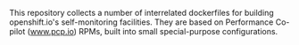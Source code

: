 This repository collects a number of interrelated dockerfiles for building openshift.io's self-monitoring facilities.  They are based on Performance Co-pilot (www.pcp.io) RPMs, built into small special-purpose configurations.

